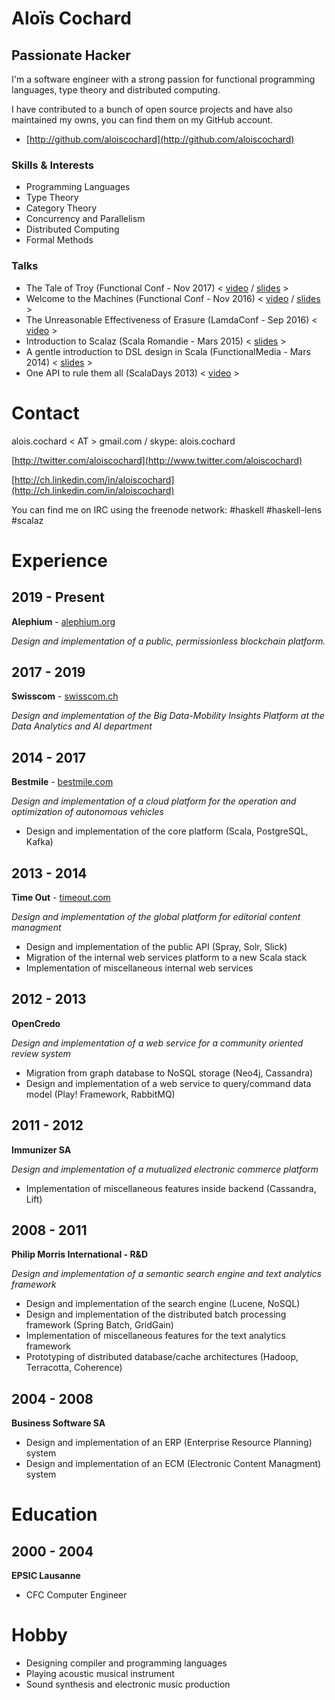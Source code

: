 # Aloïs Cochard

## Passionate Hacker

I'm a software engineer with a strong passion for functional programming languages, type theory and distributed computing.

I have contributed to a bunch of open source projects and have also maintained my owns, you can find them on my GitHub account.

* [http://github.com/aloiscochard](http://github.com/aloiscochard)

### Skills & Interests
* Programming Languages
* Type Theory
* Category Theory
* Concurrency and Parallelism
* Distributed Computing
* Formal Methods


### Talks
* The Tale of Troy (Functional Conf - Nov 2017) < [video](https://www.youtube.com/watch?v=BTWGgfvLOi8) / [slides](http://aloiscochard.github.io/slides/2017-troy.html) >
* Welcome to the Machines (Functional Conf - Nov 2016) < [video](https://www.youtube.com/watch?v=sEfn_x245mE) / [slides](http://aloiscochard.github.io/slides/2016-machines.html) >
* The Unreasonable Effectiveness of Erasure (LamdaConf - Sep 2016) < [video](https://www.youtube.com/watch?v=nr9zrrN_R9o) >
* Introduction to Scalaz (Scala Romandie - Mars 2015) < [slides](https://t.co/8IChYYlfMR) >
* A gentle introduction to DSL design in Scala (FunctionalMedia - Mars 2014) < [slides](http://prezi.com/3pq-fjwxbatb) >
* One API to rule them all (ScalaDays 2013) < [video](http://www.parleys.com/play/51c0d0ece4b0ed877035680e) >

# Contact

alois.cochard < AT > gmail.com / skype: alois.cochard

[http://twitter.com/aloiscochard](http://www.twitter.com/aloiscochard)

[http://ch.linkedin.com/in/aloiscochard](http://ch.linkedin.com/in/aloiscochard)

You can find me on IRC using the freenode network: #haskell #haskell-lens #scalaz

# Experience

## 2019 - Present
**Alephium** - [alephium.org](https://www.alephium.org)

_Design and implementation of a public, permissionless blockchain platform._

## 2017 - 2019
**Swisscom** - [swisscom.ch](https://www.swisscom.ch)


_Design and implementation of the Big Data-Mobility Insights Platform at the Data Analytics and AI department_

## 2014 - 2017
**Bestmile** - [bestmile.com](https://bestmile.com)

_Design and implementation of a cloud platform for the operation and optimization of autonomous vehicles_

* Design and implementation of the core platform (Scala, PostgreSQL, Kafka)

## 2013 - 2014
**Time Out** - [timeout.com](http://www.timeout.com)

_Design and implementation of the global platform for editorial content managment_

* Design and implementation of the public API (Spray, Solr, Slick) 
* Migration of the internal web services platform to a new Scala stack
* Implementation of miscellaneous internal web services

## 2012 - 2013
**OpenCredo**

_Design and implementation of a web service for a community oriented review system_

* Migration from graph database to NoSQL storage (Neo4j, Cassandra)
* Design and implementation of a web service to query/command data model (Play! Framework, RabbitMQ)

## 2011 - 2012
**Immunizer SA**

_Design and implementation of a mutualized electronic commerce platform_

* Implementation of miscellaneous features inside backend (Cassandra, Lift)

## 2008 - 2011
**Philip Morris International - R&D**

_Design and implementation of a semantic search engine and text analytics framework_

* Design and implementation of the search engine (Lucene, NoSQL) 
* Design and implementation of the distributed batch processing framework (Spring Batch, GridGain)
* Implementation of miscellaneous features for the text analytics framework
* Prototyping of distributed database/cache architectures (Hadoop, Terracotta, Coherence)

## 2004 - 2008
**Business Software SA**

* Design and implementation of an ERP (Enterprise Resource Planning) system
* Design and implementation of an ECM (Electronic Content Managment) system

# Education

## 2000 - 2004
**EPSIC Lausanne**

* CFC Computer Engineer

# Hobby

* Designing compiler and programming languages
* Playing acoustic musical instrument
* Sound synthesis and electronic music production
